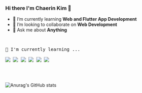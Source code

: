### Hi there I'm Chaerin Kim 👋

- 🌱 I’m currently learning **Web and Flutter App Development**
- 👯 I’m looking to collaborate on **Web Development**
- 💬 Ask me about **Anything**

<br>

<pre>
📝 I'm currently learning ...

<a href="https://isocpp.org/" target="_blank"><img src="https://img.shields.io/badge/C++-00599C?style=flat-square&logo=c%2B%2B&logoColor=white"/></a> <a href="https://www.python.org/" target="_blank"><img src="https://img.shields.io/badge/Python-3776AB?style=flat-square&logo=Python&logoColor=white"/></a> <a href="https://flutter.dev/" target="_blank"><img src="https://img.shields.io/badge/Flutter-02569B?style=flat-square&logo=Flutter&logoColor=white"/></a> <a href="https://www.w3.org/" target="_blank"><img src="https://img.shields.io/badge/HTML5-E34F26?style=flat-square&logo=HTML5&logoColor=white"/></a> <a href="https://www.w3schools.com/css/" target="_blank"><img src="https://img.shields.io/badge/CSS3-1572B6?style=flat-square&logo=CSS3&logoColor=white"/></a> <a href="https://www.javascript.com/" target="_blank"><img src="https://img.shields.io/badge/JavaScript-F7DF1E?style=flat-square&logo=JavaScript&logoColor=white"/></a>

</pre>
<br>

![Anurag's GitHub stats](https://github-readme-stats.vercel.app/api?username=chaerin-off&theme=buefy&show_icons=true)
